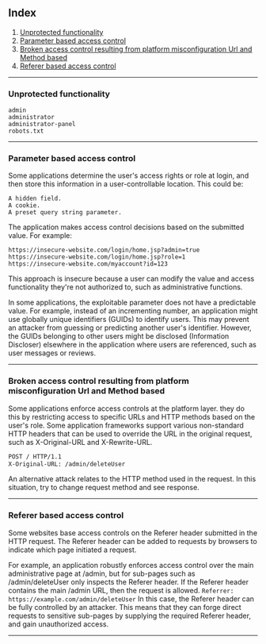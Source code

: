 ## Index

1. [Unprotected functionality](Unprotected-functionality)
2. [Parameter based access control](Parameter-based-access-control)
3. [Broken access control resulting from platform misconfiguration Url and Method based](Broken-access-control-resulting-from-platform-misconfiguration-Url-and-Method-based)
4. [Referer based access control](Referer-based-access-control)
___

### Unprotected functionality

    admin
    administrator
    administrator-panel
    robots.txt
___
### Parameter based access control 
Some applications determine the user's access rights or role at login, and then store this information in a user-controllable location. This could be:

    A hidden field.
    A cookie.
    A preset query string parameter.

The application makes access control decisions based on the submitted value. For example:
```
https://insecure-website.com/login/home.jsp?admin=true
https://insecure-website.com/login/home.jsp?role=1
https://insecure-website.com/myaccount?id=123
```
This approach is insecure because a user can modify the value and access functionality they're not authorized to, such as administrative functions.

In some applications, the exploitable parameter does not have a predictable value. For example, instead of an incrementing number, an application might use globally unique identifiers (GUIDs) to identify users. This may prevent an attacker from guessing or predicting another user's identifier. However, the GUIDs belonging to other users might be disclosed (Information Discloser) elsewhere in the application where users are referenced, such as user messages or reviews.
___
### Broken access control resulting from platform misconfiguration Url and Method based
Some applications enforce access controls at the platform layer. they do this by restricting access to specific URLs and HTTP methods based on the user's role. Some application frameworks support various non-standard HTTP headers that can be used to override the URL in the original request, such as X-Original-URL and X-Rewrite-URL.
```txt
POST / HTTP/1.1
X-Original-URL: /admin/deleteUser
```
An alternative attack relates to the HTTP method used in the request. In this situation, try to change request method and see response.
___
### Referer based access control
 Some websites base access controls on the Referer header submitted in the HTTP request. The Referer header can be added to requests by browsers to indicate which page initiated a request.

For example, an application robustly enforces access control over the main administrative page at /admin, but for sub-pages such as /admin/deleteUser only inspects the Referer header. If the Referer header contains the main /admin URL, then the request is allowed.
```Referrer: https://example.com/admin/deleteUser```
In this case, the Referer header can be fully controlled by an attacker. This means that they can forge direct requests to sensitive sub-pages by supplying the required Referer header, and gain unauthorized access.
___
